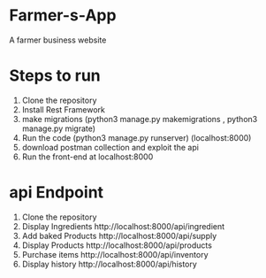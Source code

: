 # Farmer-s-App
A farmer business website


# Steps to run
1) Clone the repository
2) Install Rest Framework
3) make migrations (python3 manage.py makemigrations ,    python3 manage.py migrate)
4) Run the code (python3 manage.py runserver) (localhost:8000)
5) download postman collection and exploit the  api
6) Run the front-end at localhost:8000


# api Endpoint
1) Clone the repository
2) Display Ingredients  http://localhost:8000/api/ingredient
3) Add baked Products   http://localhost:8000/api/supply
4) Display Products     http://localhost:8000/api/products
5) Purchase items       http://localhost:8000/api/inventory
6) Display history      http://localhost:8000/api/history





